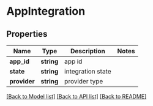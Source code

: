 # AppIntegration

## Properties
Name | Type | Description | Notes
------------ | ------------- | ------------- | -------------
**app_id** | **string** | app id | 
**state** | **string** | integration state | 
**provider** | **string** | provider type | 

[[Back to Model list]](../README.md#documentation-for-models) [[Back to API list]](../README.md#documentation-for-api-endpoints) [[Back to README]](../README.md)


